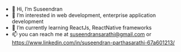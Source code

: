 - 👋 Hi, I’m Suseendran
- 👀 I’m interested in web development, enterprise application development
- 🌱 I’m currently learning ReactJs, ReactNative frameworks
- 📫 you can reach me at suseendransarathi@gmail.com or https://www.linkedin.com/in/suseendran-parthasarathi-67a601213/
<!---
Suseendran-Git/Suseendran-Git is a ✨ special ✨ repository because its `README.md` (this file) appears on your GitHub profile.
You can click the Preview link to take a look at your changes.
--->
